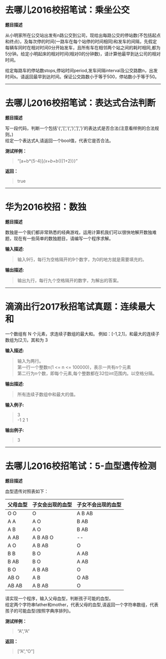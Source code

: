 # 去哪儿2016校招笔试：乘坐公交 


**题目描述**

从小明家所在公交站出发有n路公交到公司，现给出每路公交的停站数(不包括起点和终点)，及每次停的时间(一路车在每个站停的时间相同)和发车的间隔，先假定每辆车同时在相对时间0分开始发车，且所有车在相邻两个站之间的耗时相同,都为5分钟。给定小明起床的相对时间(相对0的分钟数)，请计算他最早到达公司的相对时间。

给定每路车的停站数stops,停站时间period,发车间隔interval及公交路数n，出发时间s。请返回最早到达时间。保证公交路数小于等于500，停站数小于等于50。

---

# 去哪儿2016校招笔试：表达式合法判断 


**题目描述**

写一段代码，判断一个包括'{‘,'[‘,'(‘,’)’,’]’,’}’的表达式是否合法(注意看样例的合法规则。)  
给定一个表达式A,请返回一个bool值，代表它是否合法。

**测试样例：**

> “[a+b*(5-4)]*{x+b+b*(({1+2)}}”

**返回：**

> true




---

# 华为2016校招：数独 


**题目描述**

数独是一个我们都非常熟悉的经典游戏，运用计算机我们可以很快地解开数独难题，现在有一些简单的数独题目，请编写一个程序求解。

**输入描述:**

> 输入9行，每行为空格隔开的9个数字，为0的地方就是需要填充的。

**输出描述:**

> 输出九行，每行九个空格隔开的数字，为解出的答案。




---

# 滴滴出行2017秋招笔试真题：连续最大和 


一个数组有 N 个元素，求连续子数组的最大和。 例如：[-1,2,1]，和最大的连续子数组为[2,1]，其和为 3

**输入描述:**

> 输入为两行。  
> 第一行一个整数n(1 <= n <= 100000)，表示一共有n个元素  
> 第二行为n个数，即每个元素,每个整数都在32位int范围内。以空格分隔。

**输出描述:**

> 所有连续子数组中和最大的值。

**输入例子:**

> 3  
> -1 2 1

**输出例子:**

> 3




---


# 去哪儿2016校招笔试：5-血型遗传检测 


**题目描述**

血型遗传对照表如下：

父母血型 | 子女会出现的血型 | 子女不会出现的血型
-|-|-
O O | O | A B AB 
A A | A O  | B AB 
A B | A O  | B AB 
A AB | A B AB O  | --
A O | A B AB  | O 
B B | B O  | A AB 
B AB | B O  | A AB 
B O | A B AB  | O 
AB O | A B  | O AB 
AB AB  | A B AB  | O


请实现一个程序，输入父母血型，判断孩子可能的血型。  
给定两个字符串father和mother，代表父母的血型,请返回一个字符串数组，代表孩子的可能血型(按照字典序排列)。

**测试样例：**

> ”A”,”A”

**返回：**

> [”A”,“O”]




